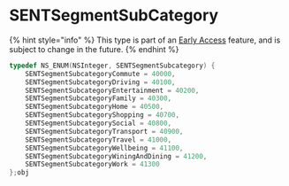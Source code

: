 # SENTSegmentSubCategory

{% hint style="info" %}
This type is part of an [Early Access](../../../../appendix/feature-production-readiness.md) feature, and is subject to change in the future.
{% endhint %}

```objectivec
typedef NS_ENUM(NSInteger, SENTSegmentSubcategory) {
    SENTSegmentSubcategoryCommute = 40000,
    SENTSegmentSubcategoryDriving = 40100,
    SENTSegmentSubcategoryEntertainment = 40200,
    SENTSegmentSubcategoryFamily = 40300,
    SENTSegmentSubcategoryHome = 40500,
    SENTSegmentSubcategoryShopping = 40700,
    SENTSegmentSubcategorySocial = 40800,
    SENTSegmentSubcategoryTransport = 40900,
    SENTSegmentSubcategoryTravel = 41000,
    SENTSegmentSubcategoryWellbeing = 41100,
    SENTSegmentSubcategoryWiningAndDining = 41200,
    SENTSegmentSubcategoryWork = 41300
};obj
```
